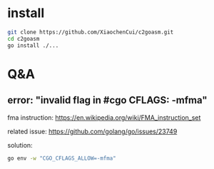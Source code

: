 # install

```bash
git clone https://github.com/XiaochenCui/c2goasm.git
cd c2goasm
go install ./...
```

# Q&A

## error: "invalid flag in #cgo CFLAGS: -mfma"

fma instruction:
https://en.wikipedia.org/wiki/FMA_instruction_set

related issue:
https://github.com/golang/go/issues/23749

solution:

```bash
go env -w "CGO_CFLAGS_ALLOW=-mfma"
```
